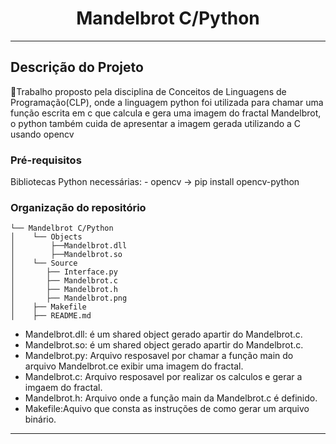 <h1 align="center">Mandelbrot C/Python</h1>

---
## Descrição do Projeto

🚀Trabalho proposto pela disciplina de Conceitos de Linguagens de Programação(CLP), onde a linguagem python foi utilizada para chamar uma função escrita em c que calcula e gera uma imagem do fractal Mandelbrot, o python também cuida de apresentar a imagem gerada utilizando a C usando opencv 

### Pré-requisitos
Bibliotecas Python necessárias: - opencv -> pip install opencv-python

### Organização do repositório
```
└── Mandelbrot C/Python
│    └── Objects
│        ├──Mandelbrot.dll
│        ├──Mandelbrot.so
│    └── Source
│       ├── Interface.py
│       ├── Mandelbrot.c
│       ├── Mandelbrot.h
│       ├── Mandelbrot.png
│    ├── Makefile
│    ├── README.md
```
* Mandelbrot.dll: é um shared object gerado apartir do Mandelbrot.c.
* Mandelbrot.so: é um shared object gerado apartir do Mandelbrot.c.
* Mandelbrot.py: Arquivo resposavel por chamar a função main do arquivo Mandelbrot.ce exibir uma imagem do fractal.
* Mandelbrot.c: Arquivo resposavel por realizar os calculos e gerar a imgaem do fractal.
* Mandelbrot.h: Arquivo onde a função main da Mandelbrot.c é definido.
* Makefile:Aquivo que consta as instruções de como gerar um arquivo binário.

---

